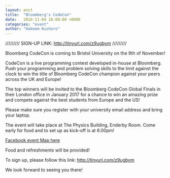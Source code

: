 ```yaml
---
layout: post
title:  "Bloomberg's CodeCon"
date:   2016-11-04 16:00:00 +0000
categories: "event"
author: "Hakeem Kushoro"
---
```


///////// SIGN-UP LINK: http://tinyurl.com/z9ugbym /////////

Bloomberg CodeCon is coming to Bristol University on the 9th of November!

CodeCon is a live programming contest developed in-house at Bloomberg. Push your programming and problem solving skills to the limit against the clock to win the title of Bloomberg CodeCon champion against your peers across the UK and Europe!

The top winners will be invited to the Bloomberg CodeCon Global Finals in their London office in January 2017 for a chance to win an amazing prize and compete against the best students from Europe and the US!

Please make sure you register with your university email address and bring your laptop.

The event will take place at The Physics Building, Enderby Room. Come early for food and to set up as kick-off is at 6.00pm!

<a class="btn btn--dark" href="https://www.facebook.com/events/1665502050406417/">
  Facebook event
</a>

<a class="btn btn--dark" href="https://goo.gl/maps/h3vZRLJN6XG2">
  Map here
</a>

Food and refreshments will be provided!

To sign up, please follow this link: http://tinyurl.com/z9ugbym

We look forward to seeing you there!
